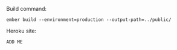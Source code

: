 Build command:
```
ember build --environment=production --output-path=../public/
```

Heroku site:
```
ADD ME
```
